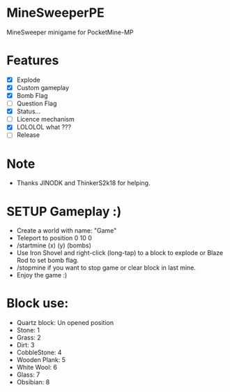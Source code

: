 # MineSweeperPE
MineSweeper minigame for PocketMine-MP
# Features
- [X] Explode
- [X] Custom gameplay
- [X] Bomb Flag
- [ ] Question Flag
- [X] Status...
- [ ] Licence mechanism
- [X] LOLOLOL what ???
- [ ] Release
# Note
* Thanks JINODK and ThinkerS2k18 for helping.
# SETUP Gameplay :)
* Create a world with name: "Game"
* Teleport to position 0 10 0
* /startmine (x) (y) (bombs)
* Use Iron Shovel and right-click (long-tap) to a block to explode or Blaze Rod to set bomb flag.
* /stopmine if you want to stop game or clear block in last mine.
* Enjoy the game :)
  
# Block use:
* Quartz block: Un opened position
* Stone: 1
* Grass: 2
* Dirt: 3
* CobbleStone: 4
* Wooden Plank: 5
* White Wool: 6
* Glass: 7
* Obsibian: 8

